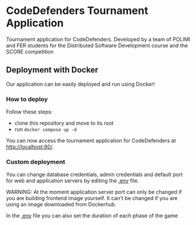 # CodeDefenders Tournament Application
Tournament application for CodeDefenders. Developed by a team of POLIMI and FER students for the Distributed Software Development course and the SCORE competition

## Deployment with Docker
Our application can be easily deployed and run using Docker!

### How to deploy
Follow these steps:
- clone this repository and move to its root
- run `docker compose up -d`

You can now access the tournament application for CodeDefenders at [http://localhost:80/](http://localhost:80/).

### Custom deployment
You can change database credentials, admin credentials and default port for web and application servers by editing the [.env](.env) file.

WARNING: At the moment application server port can only be changed if you are building frontend image yourself. It can't be changed if you are using an image downloaded from Dockerhub.

In the [.env](.env) file you can also set the duration of each phase of the game
